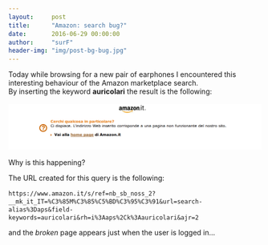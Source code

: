 ```yaml
---
layout:     post
title:      "Amazon: search bug?"
date:       2016-06-29 00:00:00
author:     "surF"
header-img: "img/post-bg-bug.jpg"
---
```


Today while browsing for a new pair of earphones I encountered this
interesting behaviour of the Amazon marketplace search.<br> 
By inserting the keyword **auricolari** the result is the following:
<br><br>
![The amazon bug](/img/amazon_bug.png )

Why is this happening?

The URL created for this query is the following:

```
https://www.amazon.it/s/ref=nb_sb_noss_2?__mk_it_IT=%C3%85M%C3%85%C5%BD%C3%95%C3%91&url=search-alias%3Daps&field-keywords=auricolari&rh=i%3Aaps%2Ck%3Aauricolari&ajr=2
```

and the _broken_ page appears just when the user is logged in...
